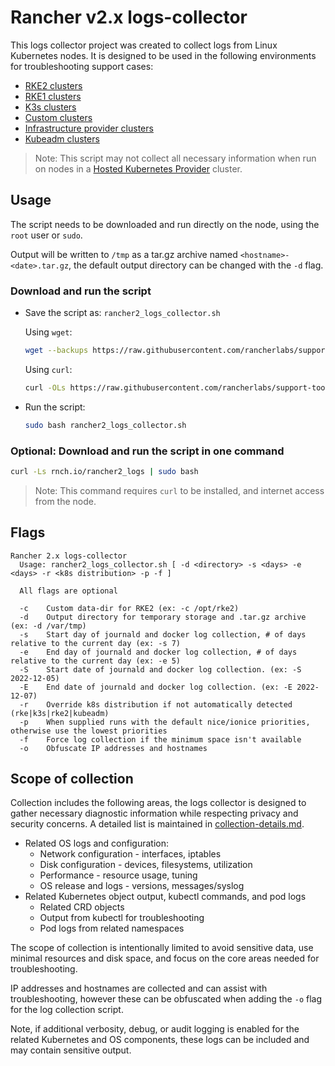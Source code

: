 # Rancher v2.x logs-collector

This logs collector project was created to collect logs from Linux Kubernetes nodes. It is designed to be used in the following environments for troubleshooting support cases:
- [RKE2 clusters](https://docs.rke2.io/)
- [RKE1 clusters](https://rancher.com/docs/rke/latest/en/)
- [K3s clusters](https://docs.k3s.io/)
- [Custom clusters](https://docs.ranchermanager.rancher.io/pages-for-subheaders/use-existing-nodes)
- [Infrastructure provider clusters](https://ranchermanager.docs.rancher.com/how-to-guides/new-user-guides/launch-kubernetes-with-rancher/use-new-nodes-in-an-infra-provider)
- [Kubeadm clusters](https://kubernetes.io/docs/reference/setup-tools/kubeadm/)

> Note: This script may not collect all necessary information when run on nodes in a [Hosted Kubernetes Provider](https://ranchermanager.docs.rancher.com/how-to-guides/new-user-guides/kubernetes-clusters-in-rancher-setup/set-up-clusters-from-hosted-kubernetes-providers) cluster.

## Usage

The script needs to be downloaded and run directly on the node, using the `root` user or `sudo`.

Output will be written to `/tmp` as a tar.gz archive named `<hostname>-<date>.tar.gz`, the default output directory can be changed with the `-d` flag.

### Download and run the script
* Save the script as: `rancher2_logs_collector.sh`

  Using `wget`:
    ```bash
    wget --backups https://raw.githubusercontent.com/rancherlabs/support-tools/master/collection/rancher/v2.x/logs-collector/rancher2_logs_collector.sh
    ```
  Using `curl`:
    ```bash
    curl -OLs https://raw.githubusercontent.com/rancherlabs/support-tools/master/collection/rancher/v2.x/logs-collector/rancher2_logs_collector.sh
    ```
 
* Run the script:
  ```bash
  sudo bash rancher2_logs_collector.sh
  ```

### Optional: Download and run the script in one command
  ```bash
  curl -Ls rnch.io/rancher2_logs | sudo bash
  ```
  > Note: This command requires `curl` to be installed, and internet access from the node.

## Flags

```
Rancher 2.x logs-collector
  Usage: rancher2_logs_collector.sh [ -d <directory> -s <days> -e <days> -r <k8s distribution> -p -f ]

  All flags are optional

  -c    Custom data-dir for RKE2 (ex: -c /opt/rke2)
  -d    Output directory for temporary storage and .tar.gz archive (ex: -d /var/tmp)
  -s    Start day of journald and docker log collection, # of days relative to the current day (ex: -s 7)
  -e    End day of journald and docker log collection, # of days relative to the current day (ex: -e 5)
  -S    Start date of journald and docker log collection. (ex: -S 2022-12-05)
  -E    End date of journald and docker log collection. (ex: -E 2022-12-07)
  -r    Override k8s distribution if not automatically detected (rke|k3s|rke2|kubeadm)
  -p    When supplied runs with the default nice/ionice priorities, otherwise use the lowest priorities
  -f    Force log collection if the minimum space isn't available
  -o    Obfuscate IP addresses and hostnames
```

## Scope of collection

Collection includes the following areas, the logs collector is designed to gather necessary diagnostic information while respecting privacy and security concerns. A detailed list is maintained in [collection-details.md](./collection-details.md).

- Related OS logs and configuration:  
  - Network configuration - interfaces, iptables
  - Disk configuration - devices, filesystems, utilization
  - Performance - resource usage, tuning 
  - OS release and logs - versions, messages/syslog
- Related Kubernetes object output, kubectl commands, and pod logs
  - Related CRD objects
  - Output from kubectl for troubleshooting
  - Pod logs from related namespaces

The scope of collection is intentionally limited to avoid sensitive data, use minimal resources and disk space, and focus on the core areas needed for troubleshooting.

IP addresses and hostnames are collected and can assist with troubleshooting, however these can be obfuscated when adding the `-o` flag for the log collection script.

Note, if additional verbosity, debug, or audit logging is enabled for the related Kubernetes and OS components, these logs can be included and may contain sensitive output. 

